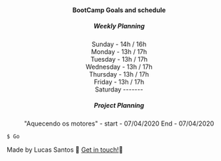 <h4 align="center">
  BootCamp Goals and schedule
</h4>
<h5 align="center">
  Weekly Planning
</h5>
<p align="center">
 Sunday - 14h / 16h <br />
Monday - 13h / 17h <br />
Tuesday - 13h / 17h <br>
Wednesday - 13h / 17h <br>
Thursday - 13h / 17h <br>
Friday - 13h / 17h <br>
Saturday ------- <br>
</p>

<h5 align="center">
  Project Planning
</h5>
<p align="center">
 "Aquecendo os motores" - 
  start - 07/04/2020
  End - 07/04/2020
</p>




```bash
$ Go
```

Made by Lucas Santos :wave: [Get in touch!](https://www.linkedin.com/in/lucasmk/):rocket:
